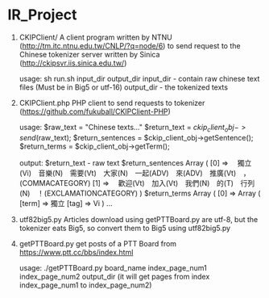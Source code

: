 IR_Project
==========
1. CKIPClient/ 
   A client program written by NTNU (http://tm.itc.ntnu.edu.tw/CNLP/?q=node/6) 
   to send request to the Chinese tokenizer server written by Sinica (http://ckipsvr.iis.sinica.edu.tw/)
   
   usage: sh run.sh input_dir output_dir 
          input_dir - contain raw chinese text files (Must be in Big5 or utf-16)
          output_dir - the tokenized texts

2. CKIPClient.php
   PHP client to send requests to tokenizer (https://github.com/fukuball/CKIPClient-PHP)

   usage: $raw_text = "Chinese texts..."
   	  $return_text = $ckip_client_obj->send($raw_text);
	  $return_sentences = $ckip_client_obj->getSentence();
	  $return_terms = $ckip_client_obj->getTerm();
   
   output: $return_text - raw text
   	   $return_sentences
	   	Array
		(
		   [0] => 　獨立(Vi)　音樂(N)　需要(Vt)　大家(N)　一起(ADV)　來(ADV)　推廣(Vt)　，(COMMACATEGORY)
		   [1] => 　歡迎(Vt)　加入(Vt)　我們(N)　的(T)　行列(N)　！(EXCLAMATIONCATEGORY)
		)
	   $return_terms
		Array
		(
		    [0] => Array
			(
			    [term] => 獨立
			    [tag] => Vi
			)
		    ...

3. utf82big5.py
   Articles download using getPTTBoard.py are utf-8, but the tokenizer eats Big5, so convert them to Big5 using utf82big5.py

4. getPTTBoard.py
   get posts of a PTT Board from https://www.ptt.cc/bbs/index.html

   usage: ./getPTTBoard.py board_name index_page_num1 index_page_num2 output_dir
          (it will get pages from index index_page_num1 to index_page_num2)

